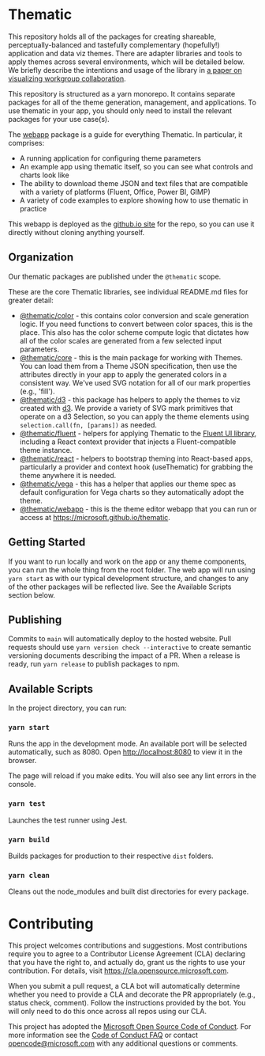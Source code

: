 # Thematic

This repository holds all of the packages for creating shareable, perceptually-balanced and tastefully complementary (hopefully!) application and data viz themes. There are adapter libraries and tools to apply themes across several environments, which will be detailed below. We briefly describe the intentions and usage of the library in [a paper on visualizing workgroup collaboration](https://arxiv.org/pdf/2005.00402.pdf).

This repository is structured as a yarn monorepo. It contains separate packages for all of the theme generation, management, and applications. To use thematic in your app, you should only need to install the relevant packages for your use case(s).

The [webapp](./packages/webapp/) package is a guide for everything Thematic. In particular, it comprises:

- A running application for configuring theme parameters
- An example app using thematic itself, so you can see what controls and charts look like
- The ability to download theme JSON and text files that are compatible with a variety of platforms (Fluent, Office, Power BI, GIMP)
- A variety of code examples to explore showing how to use thematic in practice

This webapp is deployed as the [github.io site](https://microsoft.github.io/thematic/) for the repo, so you can use it directly without cloning anything yourself.

## Organization

Our thematic packages are published under the `@thematic` scope.

These are the core Thematic libraries, see individual README.md files for greater detail:

- [@thematic/color](packages/color/README.md) - this contains color conversion and scale generation logic. If you need functions to convert between color spaces, this is the place. This also has the color scheme compute logic that dictates how all of the color scales are generated from a few selected input parameters.
- [@thematic/core](packages/core/README.md) - this is the main package for working with Themes. You can load them from a Theme JSON specification, then use the attributes directly in your app to apply the generated colors in a consistent way. We've used SVG notation for all of our mark properties (e.g., 'fill').
- [@thematic/d3](packages/d3/README.md) - this package has helpers to apply the themes to viz created with [d3](https://d3js.org/). We provide a variety of SVG mark primitives that operate on a d3 Selection, so you can apply the theme elements using `selection.call(fn, [params])` as needed.
- [@thematic/fluent](packages/fluent/README.md) - helpers for applying Thematic to the [Fluent UI library](https://developer.microsoft.com/en-us/fluentui#/controls/web), including a React context provider that injects a Fluent-compatible theme instance.
- [@thematic/react](packages/react/README.md) - helpers to bootstrap theming into React-based apps, particularly a provider and context hook (useThematic) for grabbing the theme anywhere it is needed.
- [@thematic/vega](packages/vega/README.md) - this has a helper that applies our theme spec as default configuration for Vega charts so they automatically adopt the theme.
- [@thematic/webapp](packages/webapp/README.md) - this is the theme editor webapp that you can run or access at https://microsoft.github.io/thematic.

## Getting Started

If you want to run locally and work on the app or any theme components, you can run the whole thing from the root folder. The web app will run using `yarn start` as with our typical development structure, and changes to any of the other packages will be reflected live. See the Available Scripts section below.

## Publishing

Commits to `main` will automatically deploy to the hosted website. Pull requests should use `yarn version check --interactive` to create semantic versioning documents describing the impact of a PR. When a release is ready, run `yarn release` to publish packages to npm.

## Available Scripts

In the project directory, you can run:

### `yarn start`

Runs the app in the development mode.
An available port will be selected automatically, such as 8080. Open [http://localhost:8080](http://localhost:8080) to view it in the browser.

The page will reload if you make edits.
You will also see any lint errors in the console.

### `yarn test`

Launches the test runner using Jest.

### `yarn build`

Builds packages for production to their respective `dist` folders.

### `yarn clean`

Cleans out the node_modules and built dist directories for every package.

# Contributing

This project welcomes contributions and suggestions. Most contributions require you to agree to a
Contributor License Agreement (CLA) declaring that you have the right to, and actually do, grant us
the rights to use your contribution. For details, visit https://cla.opensource.microsoft.com.

When you submit a pull request, a CLA bot will automatically determine whether you need to provide
a CLA and decorate the PR appropriately (e.g., status check, comment). Follow the instructions
provided by the bot. You will only need to do this once across all repos using our CLA.

This project has adopted the [Microsoft Open Source Code of Conduct](https://opensource.microsoft.com/codeofconduct/).
For more information see the [Code of Conduct FAQ](https://opensource.microsoft.com/codeofconduct/faq/) or
contact [opencode@microsoft.com](mailto:opencode@microsoft.com) with any additional questions or comments.
